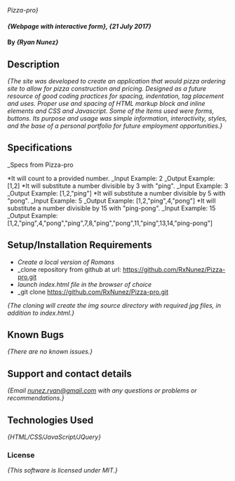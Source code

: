 _Pizza-pro}_

#### _{Webpage with interactive form}, {21 July 2017}_

#### By _**{Ryan Nunez}**_

## Description

_{The site was developed to create an application that would pizza ordering site to allow for pizza construction and pricing. Designed as a future resource of good coding practices for spacing, indentation, tag placement and uses. Proper use and spacing of HTML markup block and inline elements and CSS and Javascript. Some of the items used were forms, buttons. Its purpose and usage was simple information, interactivity, styles, and the base of a personal portfolio for future employment opportunities.}_

## Specifications
_Specs from Pizza-pro

*It will count to a provided number.
  _Input Example: 2
  _Output Example: [1,2]
*It will substitute a number divisible by 3 with "ping".
  _Input Example: 3
  _Output Example: [1,2,"ping"]
*It will substitute a number divisible by 5 with "pong".
  _Input Example: 5
  _Output Example: [1,2,"ping",4,"pong"]
*It will substitute a number divisible by 15 with  "ping-pong".
  _Input Example: 15
  _Output Example: [1,2,"ping",4,"pong","ping",7,8,"ping","pong",11,"ping",13,14,"ping-pong"]  

## Setup/Installation Requirements

* _Create a local version of Romans_
* _clone repository from github at url: https://github.com/RxNunez/Pizza-pro.git
* _launch index.html file in the browser of choice_
* _git clone https://github.com/RxNunez/Pizza-pro.git


_{The cloning will create the img source directory with required jpg files, in addition to index.html.}_

## Known Bugs

_{There are no known issues.}_

## Support and contact details

_{Email nunez.ryan@gmail.com with any questions or problems or recommendations.}_

## Technologies Used

_{HTML/CSS/JavaScript/JQuery}_

### License

*{This software is licensed under MIT.}*
